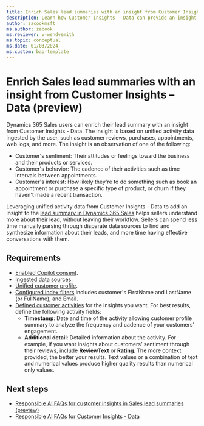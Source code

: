 ```yaml
---
title: Enrich Sales lead summaries with an insight from Customer Insights – Data (preview)
description: Learn how Customer Insights - Data can provide an insight to the leads summary in Dynamics 365 Sales.
author: zacookmsft
ms.author: zacook
ms.reviewer: v-wendysmith
ms.topic: conceptual
ms.date: 01/03/2024
ms.custom: bap-template
---
```


# Enrich Sales lead summaries with an insight from Customer Insights – Data (preview)

Dynamics 365 Sales users can enrich their lead summary with an insight from Customer Insights - Data. The insight is based on unified activity data ingested by the user, such as customer reviews, purchases, appointments, web logs, and more. The insight is an observation of one of the following:

- Customer's sentiment: Their attitudes or feelings toward the business and their products or services.
- Customer's behavior: The cadence of their activities such as time intervals between appointments.
- Customer's interest: How likely they're to do something such as book an appointment or purchase a specific type of product, or churn if they haven't made a recent transaction.

Leveraging unified activity data from Customer Insights - Data to add an insight to the [lead summary in Dynamics 365 Sales](/dynamics365/sales/use-sales-copilot#enrich-leads-with-related-information) helps sellers understand more about their lead, without leaving their workflow. Sellers can spend less time manually parsing through disparate data sources to find and synthesize information about their leads, and more time having effective conversations with them.

## Requirements

- [Enabled Copilot consent](copilot-global-consent.md).
- [Ingested data sources](data-sources.md).
- [Unified customer profile](data-unification.md).
- [Configured index filters](search-filter-index.md) includes customer's FirstName and LastName (or FullName), and Email.
- [Defined customer activities](activities.md) for the insights you want. For best results, define the following activity fields:
  - **Timestamp**: Date and time of the activity allowing customer profile summary to analyze the frequency and cadence of your customers’ engagement.
  - **Additional detail**: Detailed information about the activity. For example, if you want insights about customers’ sentiment through their reviews, include **ReviewText** or **Rating**. The more context provided, the better your results. Text values or a combination of text and numerical values produce higher quality results than numerical only values.

## Next steps

- [Responsible AI FAQs for customer insights in Sales lead summaries (preview)](faqs-profile-summary.md)
- [Responsible AI FAQs for Customer Insights - Data](responsible-ai-overview.md)